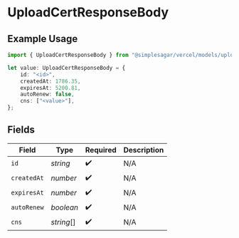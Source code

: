 # UploadCertResponseBody

## Example Usage

```typescript
import { UploadCertResponseBody } from "@simplesagar/vercel/models/uploadcertop.js";

let value: UploadCertResponseBody = {
    id: "<id>",
    createdAt: 1786.35,
    expiresAt: 5200.81,
    autoRenew: false,
    cns: ["<value>"],
};
```

## Fields

| Field              | Type               | Required           | Description        |
| ------------------ | ------------------ | ------------------ | ------------------ |
| `id`               | *string*           | :heavy_check_mark: | N/A                |
| `createdAt`        | *number*           | :heavy_check_mark: | N/A                |
| `expiresAt`        | *number*           | :heavy_check_mark: | N/A                |
| `autoRenew`        | *boolean*          | :heavy_check_mark: | N/A                |
| `cns`              | *string*[]         | :heavy_check_mark: | N/A                |